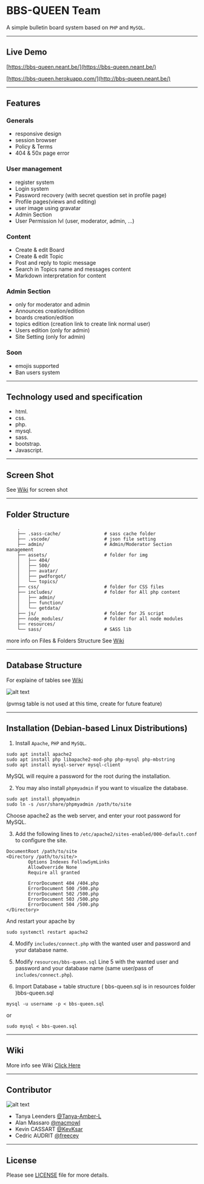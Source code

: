 # BBS-QUEEN Team

A simple bulletin board system based on ```PHP``` and ```MySQL```.

___

## Live Demo

 [https://bbs-queen.neant.be/](https://bbs-queen.neant.be/)
 
 [https://bbs-queen.herokuapp.com/](http://bbs-queen.neant.be/)

___

## Features

### Generals
- responsive design
- session browser
- Policy & Terms
- 404 & 50x page error

### User management
- register system
- Login system
- Password recovery (with secret question set in profile page)
- Profile pages(views and editing)
- user image using gravatar
- Admin Section
- User Permission lvl (user, moderator, admin, ...)

### Content
- Create & edit Board
- Create & edit Topic
- Post and reply to topic message
- Search in Topics name and messages content
- Markdown interpretation for content

### Admin Section
- only for moderator and admin
- Announces creation/edition
- boards creation/edition
- topics edition (creation link to create link normal user)
- Users edition (only for admin)
- Site Setting (only for admin)

### Soon
- emojis supported
- Ban users system

___

## Technology used and specification

- html.
- css.
- php.
- mysql.
- sass.
- bootstrap.
- Javascript.

___

## Screen Shot

See [Wiki](https://github.com/Freecey/Bulletin-Board-Project/wiki) for screen shot

___
## Folder Structure

```
    .
    ├── .sass-cache/                # sass cache folder
    ├── .vscode/                    # json file setting
    ├── admin/                      # Admin/Moderator Section management
    ├── assets/                     # folder for img
    │   ├── 404/
    │   ├── 500/
    │   ├── avatar/
    │   ├── pwdforgot/
    │   └── topics/
    ├── css/                        # folder for CSS files
    ├── includes/                   # folder for All php content 
    │   ├── admin/
    │   ├── function/
    │   └── getdata/
    ├── js/                         # folder for JS script
    ├── node_modules/               # folder for all node modules
    ├── resources/
    └── sass/                       # SASS lib
```    
more info on Files & Folders Structure See [Wiki](https://github.com/Freecey/Bulletin-Board-Project/wiki/Files-Folder-Structure)
___

## Database Structure

For explaine of tables see [Wiki](https://github.com/Freecey/Bulletin-Board-Project/wiki/DataBase-Structure)

![alt text](resources/db_strucure.jpg?raw=true "Database Structure" )

(pvmsg table is not used at this time, create for future feature)

___

## Installation (Debian-based Linux Distributions)

1. Install `Apache`, `PHP` and `MySQL`.
```
sudo apt install apache2
sudo apt install php libapache2-mod-php php-mysql php-mbstring 
sudo apt install mysql-server mysql-client
```
MySQL will require a password for the root during the installation.

2. You may also install `phpmyadmin` if you want to visualize the database.
```
sudo apt install phpmyadmin
sudo ln -s /usr/share/phpmyadmin /path/to/site
```
Choose apache2 as the web server, and enter your root password for MySQL.

3. Add the following lines to `/etc/apache2/sites-enabled/000-default.conf` to configure the site.
```
DocumentRoot /path/to/site
<Directory /path/to/site/>
        Options Indexes FollowSymLinks
        AllowOverride None
        Require all granted
        
        ErrorDocument 404 /404.php
        ErrorDocument 500 /500.php
        ErrorDocument 502 /500.php
        ErrorDocument 503 /500.php
        ErrorDocument 504 /500.php
</Directory>
```
And restart your apache by
```
sudo systemctl restart apache2
```

4. Modify `includes/connect.php` with the wanted user and password and your database name.

5. Modify `resources/bbs-queen.sql` Line 5 with the wanted user and password and your database name (same user/pass of `includes/connect.php`).

6. Import Database + table structure ( bbs-queen.sql is in resources folder )bbs-queen.sql
```
mysql -u username -p < bbs-queen.sql
```
or
```
sudo mysql < bbs-queen.sql
```

___

## Wiki

More info see Wiki [Click Here](https://github.com/Freecey/Bulletin-Board-Project/wiki)

___

## Contributor


![alt text](resources/tream-4p.jpg?raw=true "Team Pictures" )


* Tanya Leenders    [@Tanya-Amber-L](https://github.com/Tanya-Amber-L)
* Alan Massaro      [@macmowl](https://github.com/macmowl/)
* Kevin CASSART     [@KevKsar](https://github.com/KevKsar/)
* Cedric AUDRIT     [@freecey](https://github.com/freecey/)

___

## License
Please see [LICENSE](https://raw.githubusercontent.com/Freecey/Bulletin-Board-Project/master/LICENSE) file for more details.
